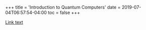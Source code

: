 +++
title = 'Introduction to Quantum Computers'
date = 2019-07-04T06:57:54-04:00
toc = false
+++


<a href="https://www.newdelhitimes.com/quantum-computers-part-i-introduction-to-the-abstruse-science/" target="_blank" rel="noopener noreferrer">Link text</a>
